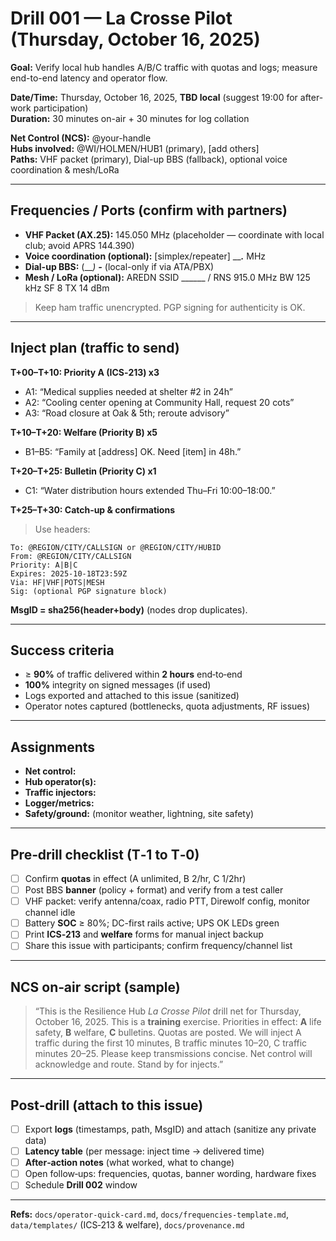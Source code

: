 # Drill 001 — La Crosse Pilot (Thursday, October 16, 2025)

**Goal:** Verify local hub handles A/B/C traffic with quotas and logs; measure end-to-end latency and operator flow.

**Date/Time:** Thursday, October 16, 2025, **TBD local** (suggest 19:00 for after-work participation)  
**Duration:** 30 minutes on-air + 30 minutes for log collation

**Net Control (NCS):** @your-handle  
**Hubs involved:** @WI/HOLMEN/HUB1 (primary), [add others]  
**Paths:** VHF packet (primary), Dial-up BBS (fallback), optional voice coordination & mesh/LoRa

---

## Frequencies / Ports (confirm with partners)
- **VHF Packet (AX.25):** 145.050 MHz (placeholder — coordinate with local club; avoid APRS 144.390)  
- **Voice coordination (optional):** [simplex/repeater] _____.___ MHz  
- **Dial-up BBS:** (___) ___-____ (local-only if via ATA/PBX)  
- **Mesh / LoRa (optional):** AREDN SSID ______ / RNS 915.0 MHz BW 125 kHz SF 8 TX 14 dBm

> Keep ham traffic unencrypted. PGP signing for authenticity is OK.

---

## Inject plan (traffic to send)
**T+00–T+10: Priority A (ICS‑213) x3**  
- A1: “Medical supplies needed at shelter #2 in 24h”  
- A2: “Cooling center opening at Community Hall, request 20 cots”  
- A3: “Road closure at Oak & 5th; reroute advisory”

**T+10–T+20: Welfare (Priority B) x5**  
- B1–B5: “Family at [address] OK. Need [item] in 48h.”

**T+20–T+25: Bulletin (Priority C) x1**  
- C1: “Water distribution hours extended Thu–Fri 10:00–18:00.”

**T+25–T+30: Catch‑up & confirmations**

> Use headers:
```
To: @REGION/CITY/CALLSIGN or @REGION/CITY/HUBID
From: @REGION/CITY/CALLSIGN
Priority: A|B|C
Expires: 2025-10-18T23:59Z
Via: HF|VHF|POTS|MESH
Sig: (optional PGP signature block)
```
**MsgID = sha256(header+body)** (nodes drop duplicates).

---

## Success criteria
- ≥ **90%** of traffic delivered within **2 hours** end‑to‑end  
- **100%** integrity on signed messages (if used)  
- Logs exported and attached to this issue (sanitized)  
- Operator notes captured (bottlenecks, quota adjustments, RF issues)

---

## Assignments
- **Net control:**  
- **Hub operator(s):**  
- **Traffic injectors:**  
- **Logger/metrics:**  
- **Safety/ground:** (monitor weather, lightning, site safety)

---

## Pre‑drill checklist (T‑1 to T‑0)
- [ ] Confirm **quotas** in effect (A unlimited, B 2/hr, C 1/2hr)  
- [ ] Post BBS **banner** (policy + format) and verify from a test caller  
- [ ] VHF packet: verify antenna/coax, radio PTT, Direwolf config, monitor channel idle  
- [ ] Battery **SOC** ≥ 80%; DC-first rails active; UPS OK LEDs green  
- [ ] Print **ICS‑213** and **welfare** forms for manual inject backup  
- [ ] Share this issue with participants; confirm frequency/channel list

---

## NCS on‑air script (sample)
> “This is the Resilience Hub *La Crosse Pilot* drill net for Thursday, October 16, 2025. This is a **training** exercise. Priorities in effect: **A** life safety, **B** welfare, **C** bulletins. Quotas are posted. We will inject A traffic during the first 10 minutes, B traffic minutes 10–20, C traffic minutes 20–25. Please keep transmissions concise. Net control will acknowledge and route. Stand by for injects.”

---

## Post‑drill (attach to this issue)
- [ ] Export **logs** (timestamps, path, MsgID) and attach (sanitize any private data)  
- [ ] **Latency table** (per message: inject time → delivered time)  
- [ ] **After‑action notes** (what worked, what to change)  
- [ ] Open follow‑ups: frequencies, quotas, banner wording, hardware fixes  
- [ ] Schedule **Drill 002** window

---

**Refs:** `docs/operator-quick-card.md`, `docs/frequencies-template.md`, `data/templates/` (ICS‑213 & welfare), `docs/provenance.md`
